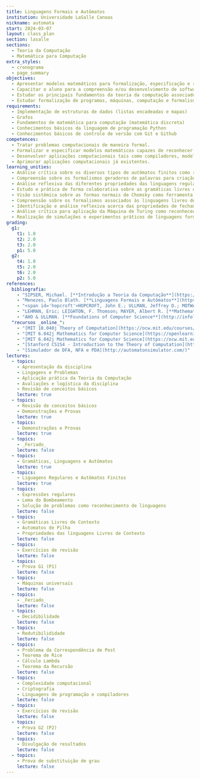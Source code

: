 ```yaml
---
title: Linguagens Formais e Autômatos
institution: Universidade LaSalle Canoas
nickname: automata
start: 2024-03-07
layout: class_plan
section: lasalle
sections:
  - Teoria da Computação
  - Matemática para Computação
extra_styles:
  - cronograma
  - page_summary
objectives:
  - Apresentar modelos matemáticos para formalização, especificação e reconhecimento de linguagens computacionais
  - Capacitar o aluno para a compreensão e/ou desenvolvimento de software básico incluindo compiladores e linguagens de programação
  - Estudar os principais fundamentos da teoria da computação associados à computabilidade e solucionabilidade de problemas
  - Estudar formalização de programas, máquinas, computação e formalismos que os definem
requirements:
  - Implementação de estruturas de dados (listas encadeadas e mapas)
  - Grafos
  - Fundamentos de matemática para computação (matemática discreta)
  - Conhecimentos básicos da linguagem de programação Python
  - Conhecimentos básicos de controle de versão com Git e Github
competences:
  - Tratar problemas computacionais de maneira formal. 
  - Formalizar e especificar modelos matemáticos capazes de reconhecer linguagens com base nos conceitos teóricos da computação.
  - Desenvolver aplicações computacionais tais como compiladores, modelagem de sistemas e linguagens de programação.
  - Aprimorar aplicações computacionais já existentes.
learning_unities:
  - Análise crítica sobre os diversos tipos de autômatos finitos como reconhecedores de linguagens.
  - Compreensão sobre os formalismos geradores de palavras para criação de uma linguagem de programação.
  - Análise reflexiva das diferentes propriedades das linguagens regulares.
  - Estudo e prática de forma colaborativa sobre as gramáticas livres de contexto, árvore de derivação e suas simplificações correlacionando e contextualizando com as fases de um compilador.
  - Visão sistêmica sobre as formas normais de Chomsky como ferramenta de padronização de geradores de linguagens.
  - Compreensão sobre os formalismos associados às linguagens livres de contexto para o seu reconhecimento com postura analítica.
  - Identificação e análise reflexiva acerca das propriedades de fechamento e lema do bombeamento das linguagens livres de contexto.
  - Análise crítica para aplicação da Máquina de Turing como reconhecedor de linguagem.
  - Realização de simulações e experimentos práticos de linguagens formais, solucionando problemas de forma individual e cooperativa.
grading:
  g1:
    t1: 1.0
    t2: 2.0
    t3: 2.0
    p1: 5.0
  g2:
    t4: 1.0
    t5: 2.0
    t6: 2.0
    p2: 5.0
references:
  bibliografia:
    - "SIPSER, Michael. [**Introdução a Teoria da Computação**](https://integrada.minhabiblioteca.com.br/#/books/9788522108862/){:target='_blank'}. Cengage Learning. 2015"
    - "Menezes, Paulo Blath. [**Linguagens Formais e Autômatos**](https://integrada.minhabiblioteca.com.br/reader/books/9788577807994){:_target='_blank'}. 6<sup>a</sup> ed. Bookman, 2011."
    - "<span id='hopcroft'>HOPCROFT, John E.; ULLMAN, Jeffrey D.; MOTWANI, Rajeev</span>. **Introdução à Teoria de Autômatos, Linguagens e Computação**. Tradução da 2<sup>a</sup> Ed. Elsevier, 2002."
    - "LEHMAN, Eric; LEIGHTON, F. Thomson; MAYER, Albert R. [**Mathematics for Computer Science**](https://ocw.mit.edu/courses/6-042j-mathematics-for-computer-science-spring-2015/mit6_042js15_textbook.pdf). MIT. 2015"
    - "AHO & ULLMAN. [**Foundations of Computer Science**](http://infolab.stanford.edu/~ullman/focs.html) - fora de catálogo."
  "recursos _online_":
    - "[MIT 18.040j Theory of Computation](https://ocw.mit.edu/courses/18-404j-theory-of-computation-fall-2020/) - Michael Sipser"
    - "[MIT 6.042j Mathematics for Computer Science](https://openlearninglibrary.mit.edu/courses/course-v1:OCW+6.042J+2T2019/course/) - _Unit 1 - Proofs_ (2019)"
    - "[MIT 6.042j Mathematics for Computer Science](https://ocw.mit.edu/courses/6-042j-mathematics-for-computer-science-fall-2010/) - Inclui video aulas (2010)"
    - "[Stanford CS154 - Introduction to the Theory of Computation](https://www.youtube.com/playlist?list=PLjG2IDGftWft9Y11xC0sfgeT5jyTJqB-i) - Omer Reingold (2020)"
    - "[Simulador de DFA, NFA e PDA](http://automatonsimulator.com/)"
lectures:
  - topics:
    - Apresentação da disciplina
    - Lingagens e Problemas
    - Aplicação prática da Teoria da Computação
    - Avaliações e logística da disciplina
    - Revisão de conceitos básicos
    lecture: true
  - topics:
    - Revisão de conceitos básicos
    - Demonstrações e Provas
    lecture: true
  - topics:
    - Demonstrações e Provas
    lecture: true
  - topics:
    - _Feriado_
    lecture: false
  - topics:
    - Gramáticas, Linguagens e Autômatos
    lecture: true
  - topics:
    - Liguagens Regulares e Autômatos Finitos
    lecture: true
  - topics:
    - Expressões regulares
    - Lema do Bombeamento
    - Solução de problemas como reconhecimento de linguagens
    lecture: false
  - topics:
    - Gramáticas Livres de Contexto
    - Automatos de Pilha
    - Propriedades das linguagens Livres de Contexto
    lecture: false
  - topics:
    - Exercícios de revisão
    lecture: false
  - topics:
    - Prova G1 (P1)
    lecture: false
  - topics:
    - Máquinas universais
    lecture: false
  - topics:
    - _Feriado_
    lecture: false
  - topics:
    - Decidibilidade
    lecture: false
  - topics:
    - Redutibilididade
    lecture: false
  - topics:
    - Problema da Correspondência de Post
    - Teorema de Rice
    - Cálculo Lambda
    - Teorema da Recursão
    lecture: false
  - topics:
    - Complexidade computacional
    - Criptografia
    - Linguagens de programação e compiladores
    lecture: false
  - topics:
    - Exercícios de revisão
    lecture: false
  - topics:
    - Prova G2 (P2)
    lecture: false
  - topics:
    - Divulgação de resultados
    lecture: false
  - topics:
    - Prova de substituição de grau
    lecture: false
---
```

